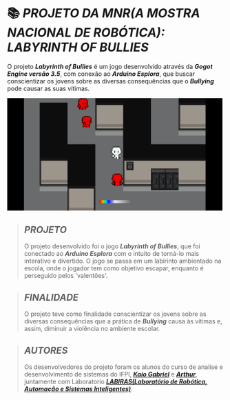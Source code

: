 # &#x1F4DA; ***PROJETO DA MNR(A MOSTRA NACIONAL DE ROBÓTICA): LABYRINTH OF BULLIES*** 

O projeto ***Labyrinth of Bullies*** é um jogo desenvolvido através da ***Gogot Engine versão 3.5***, com conexão ao ***Arduino Esplora***, que buscar conscientizar os jovens sobre as diversas consequências que o ***Bullying*** pode causar as suas vítimas.

<img src="imagesToGame/gameplayPhoto.png" width="500">

> ## ***PROJETO***
> O projeto desenvolvido foi o jogo ***Labyrinth of Bullies***, que foi conectado ao ***Arduino Esplora*** com o intuito de torná-lo mais interativo e divertido. O jogo se passa em um labirinto ambientado na escola, onde o jogador tem como objetivo escapar, enquanto é perseguido pelos 'valentões'.

> ## ***FINALIDADE***
> O projeto teve como finalidade conscientizar os jovens sobre as diversas consequências que a prática de ***Bullying*** causa às vítimas e, assim, diminuir a violência no ambiente escolar.

> ## ***AUTORES***
> Os desenvolvedores do projeto foram os alunos do curso de analise e desenvolvimento de sistemas do IFPI, [***Kaio Gabriel***](https://github.com/KaioGabriel-the) e [***Arthur***](https://github.com/ArthurV10), juntamente com Laboratorio [***LABIRAS(Laboratório de Robótica, Automação e Sistemas Inteligentes)***](https://github.com/LabirasIFPI).
